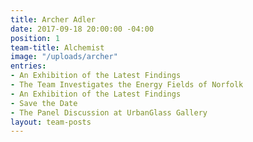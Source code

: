 ```yaml
---
title: Archer Adler
date: 2017-09-18 20:00:00 -04:00
position: 1
team-title: Alchemist
image: "/uploads/archer"
entries:
- An Exhibition of the Latest Findings
- The Team Investigates the Energy Fields of Norfolk
- An Exhibition of the Latest Findings
- Save the Date
- The Panel Discussion at UrbanGlass Gallery
layout: team-posts
---
```



